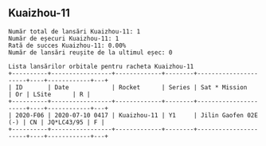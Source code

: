 ## Kuaizhou-11

    Număr total de lansări Kuaizhou-11: 1
    Număr de eșecuri Kuaizhou-11: 1
    Rată de succes Kuaizhou-11: 0.00%
    Număr de lansări reușite de la ultimul eșec: 0
    
    Lista lansărilor orbitale pentru racheta Kuaizhou-11
    +----------+-----------------+-------------+--------+----------------------+----+------------+---+
    | ID       | Date            | Rocket      | Series | Sat * Mission        | Or | LSite      | R |
    +----------+-----------------+-------------+--------+----------------------+----+------------+---+
    | 2020-F06 | 2020-07-10 0417 | Kuaizhou-11 | Y1     | Jilin Gaofen 02E (-) | CN | JQ*LC43/95 | F |
    +----------+-----------------+-------------+--------+----------------------+----+------------+---+
    


